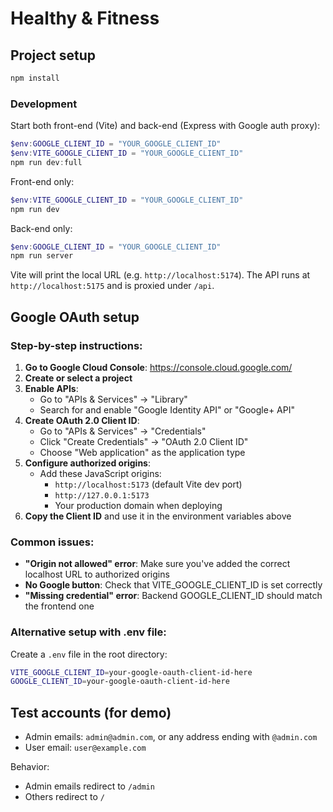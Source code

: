 # Healthy & Fitness

## Project setup

```powershell
npm install
```

### Development

Start both front-end (Vite) and back-end (Express with Google auth proxy):

```powershell
$env:GOOGLE_CLIENT_ID = "YOUR_GOOGLE_CLIENT_ID"
$env:VITE_GOOGLE_CLIENT_ID = "YOUR_GOOGLE_CLIENT_ID"
npm run dev:full
```

Front-end only:

```powershell
$env:VITE_GOOGLE_CLIENT_ID = "YOUR_GOOGLE_CLIENT_ID"
npm run dev
```

Back-end only:

```powershell
$env:GOOGLE_CLIENT_ID = "YOUR_GOOGLE_CLIENT_ID"
npm run server
```

Vite will print the local URL (e.g. `http://localhost:5174`). The API runs at `http://localhost:5175` and is proxied under `/api`.

## Google OAuth setup

### Step-by-step instructions:

1. **Go to Google Cloud Console**: https://console.cloud.google.com/
2. **Create or select a project**
3. **Enable APIs**: 
   - Go to "APIs & Services" → "Library"
   - Search for and enable "Google Identity API" or "Google+ API"
4. **Create OAuth 2.0 Client ID**:
   - Go to "APIs & Services" → "Credentials"
   - Click "Create Credentials" → "OAuth 2.0 Client ID"
   - Choose "Web application" as the application type
5. **Configure authorized origins**:
   - Add these JavaScript origins:
     - `http://localhost:5173` (default Vite dev port)
     - `http://127.0.0.1:5173`
     - Your production domain when deploying
6. **Copy the Client ID** and use it in the environment variables above

### Common issues:

- **"Origin not allowed" error**: Make sure you've added the correct localhost URL to authorized origins
- **No Google button**: Check that VITE_GOOGLE_CLIENT_ID is set correctly
- **"Missing credential" error**: Backend GOOGLE_CLIENT_ID should match the frontend one

### Alternative setup with .env file:

Create a `.env` file in the root directory:
```bash
VITE_GOOGLE_CLIENT_ID=your-google-oauth-client-id-here
GOOGLE_CLIENT_ID=your-google-oauth-client-id-here
```

## Test accounts (for demo)

- Admin emails: `admin@admin.com`, or any address ending with `@admin.com`
- User email: `user@example.com`

Behavior:
- Admin emails redirect to `/admin`
- Others redirect to `/`
